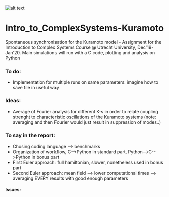 ![alt text](https://sites.lsa.umich.edu/ksmoore/wp-content/uploads/sites/630/2018/06/TacomaNarrows.jpg)

# Intro_to_ComplexSystems-Kuramoto
Spontaneous synchronisation for the Kuramoto model - Assignment for the Introduction to Complex Systems Course @ Utrecht University, Dec'19-Jan'20. Main simulations will run with a C code, plotting and analysis on Python

### To do:
  - Implementation for multiple runs on same parameters: imagine how to save file in useful way

### Ideas:
  - Average of Fourier analysis for different K-s in order to relate coupling strenght to characteristic oscillations of the Kuramoto systems (note: averaging and then Fourier would just result in suppression of modes..)
  
### To say in the report:
  - Chosing coding language --> benchmarks
  - Organization of workflow, C-->Python in standard part, Python-->C-->Python in bonus part
  - First Euler approach: full hamiltonian, slower, nonetheless used in bonus part
  - Second Euler approach: mean field --> lower computational times --> averaging EVERY results with good enough parameters 
#### Issues:
  
